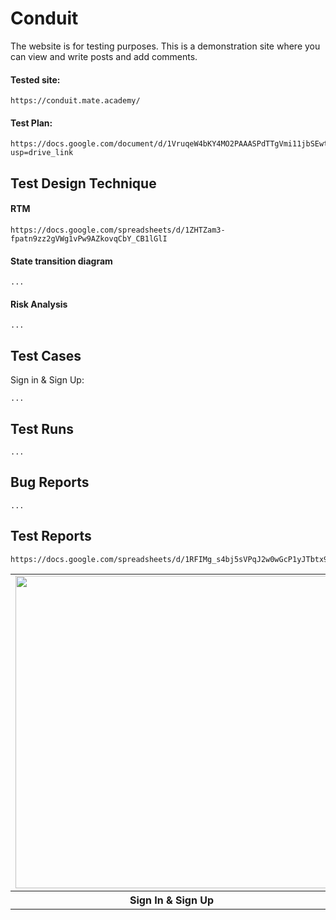 # Conduit
The website is for testing purposes. This is a demonstration site where you can view and write posts and add comments.

#### Tested site:
```
https://conduit.mate.academy/
```

#### Test Plan:
```
https://docs.google.com/document/d/1VruqeW4bKY4MO2PAAASPdTTgVmi11jbSEwtImTKtq9A/edit?usp=drive_link
```

## Test Design Technique

#### RTM
```
https://docs.google.com/spreadsheets/d/1ZHTZam3-fpatn9zz2gVWg1vPw9AZkovqCbY_CB1lGlI
```

#### State transition diagram
```
...
```

#### Risk Analysis
```
...
```

## Test Cases
Sign in & Sign Up:
```
...
```

## Test Runs
```
...
```

## Bug Reports
```
...
```

## Test Reports
```
https://docs.google.com/spreadsheets/d/1RFIMg_s4bj5sVPqJ2w0wGcP1yJTbtx9kv2MAiHhtDQg
```

<table>
  <tr>
    <td><img src="#" width="500"></td>
    <td><img src="#" width="500"></td>
  </tr>
  <tr>
    <th align="center">Sign In & Sign Up</th>
    <th align="center">...</th>
  </tr>
</table>
